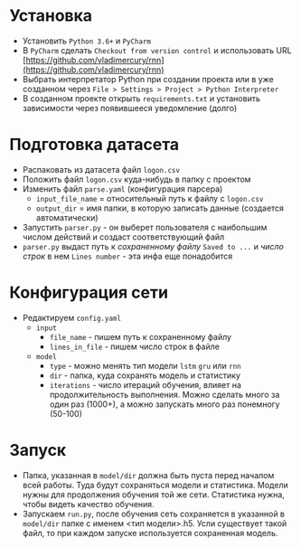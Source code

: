 # Установка

* Установить `Python 3.6+` и `PyCharm`
* В `PyCharm` сделать `Checkout from version control` и использовать URL [https://github.com/vladimercury/rnn](https://github.com/vladimercury/rnn)
* Выбрать интерпретатор Python при создании проекта или в уже созданном через `File > Settings > Project > Python Interpreter`
* В созданном проекте открыть `requirements.txt` и установить зависимости через появившееся уведомление (долго)

# Подготовка датасета

* Распаковать из датасета файл `logon.csv`
* Положить файл `logon.csv` куда-нибудь в папку с проектом
* Изменить файл `parse.yaml` (конфигурация парсера)
  * `input_file_name` = относительный путь к файлу с `logon.csv`
  * `output_dir` = имя папки, в которую записать данные (создается автоматически)
* Запустить `parser.py` - он выберет пользователя с наибольшим числом действий и создаст соответствующий файл
* `parser.py` выдаст путь к *сохраненному файлу* `Saved to ...` и *число строк* в нем `Lines number` - эта инфа еще понадобится

# Конфигурация сети

* Редактируем `config.yaml`
  * `input`
    * `file_name` - пишем путь к сохраненному файлу
    * `lines_in_file` - пишем число строк в файле
  * `model`
    * `type` - можно менять тип модели `lstm` `gru` или `rnn`
    * `dir` - папка, куда сохранять модель и статистику
    * `iterations` - число итераций обучения, влияет на продолжительность выполнения. Можно сделать много за один раз (1000+), а можно запускать много раз понемногу (50-100)

# Запуск

* Папка, указанная в `model/dir` должна быть пуста перед началом всей работы. Туда будут сохраняться модели и статистика. Модели нужны для продолжения обучения той же сети. Статистика нужна, чтобы видеть качество обучения.
* Запускаем `run.py`, после обучения сеть сохраняется в указанной в `model/dir` папке с именем <тип модели>.h5. Усли существует такой файл, то при каждом запуске используется сохраненная модель. 